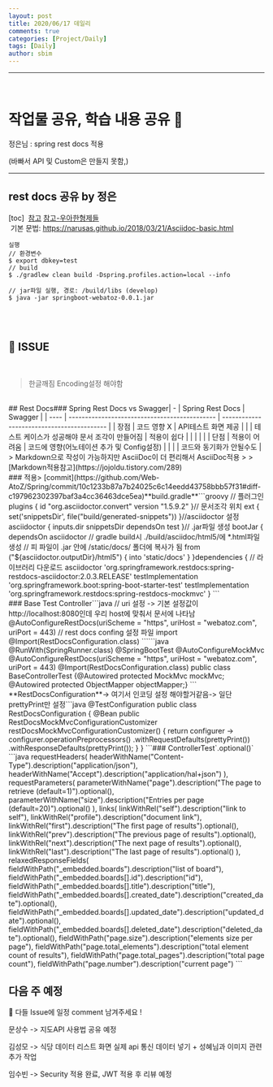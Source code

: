 ```yaml
---
layout: post
title: 2020/06/17 데일리
comments: true
categories: [Project/Daily]
tags: [Daily]
author: sbim
---
```


---

<br />

# 작업물 공유, 학습 내용 공유 :hammer:

정은님 : spring rest docs 적용

(바빠서 API 및 Custom은 만들지 못함,)


---

## rest docs 공유 by 정은

[toc]
​
[참고](https://jogeum.net/16)
[참고-우아한형제들](https://woowabros.github.io/experience/2018/12/28/spring-rest-docs.html)
​
<br>
​
기본 문법: https://narusas.github.io/2018/03/21/Asciidoc-basic.html
​
```
실행
// 환경변수
$ export dbkey=test
// build
$ ./gradlew clean build -Dspring.profiles.action=local --info
​
// jar파일 실행, 경로: /build/libs (develop)
$ java -jar springboot-webatoz-0.0.1.jar
```
​
<br>
​
## :red_circle: ISSUE 
​
> 한글깨짐 Encoding설정 해야함
​
<br>
​
## Rest Docs
​
### Spring Rest Docs vs Swagger
​
| -    | Spring Rest Docs                              | Swagger                                    |
| ---- | --------------------------------------------- | ------------------------------------------ |
| 장점 | 코드 영향 X                                   | API테스트 화면 제공                        |
|      | 테스트 케이스가 성공해야 문서 조각이 만들어짐 | 적용이 쉽다                                |
|      |                                               |                                            |
| 단점 | 적용이 어려움                                 | 코드에 영향(어노테이션 추가 및 Config설정) |
|      |                                               | 코드와 동기화가 안될수도                   |
​
> Markdown으로 작성이 가능하지만 AsciiDoc이 더 편리해서 AsciiDoc적용
>
> [Markdown적용참고](https://jojoldu.tistory.com/289)
​
<br>
​
###  적용
​
> [commit](https://github.com/Web-AtoZ/Spring/commit/10c1233b87a7b24025c6c14eedd43758bbb57f31#diff-c197962302397baf3a4cc36463dce5ea)
​
**build.gradle**
​
```groovy
// 플러그인
plugins {
	id "org.asciidoctor.convert" version "1.5.9.2"
}
​
// 문서조각 위치
ext {
	set('snippetsDir', file("build/generated-snippets"))
}
​
//asciidoctor 설정
asciidoctor {
	inputs.dir snippetsDir
	dependsOn test
}
​
// .jar파일 생성
bootJar {
	dependsOn asciidoctor
    // gradle build시 ./build/asciidoc/html5/에 *.html파일 생성
    // 피 파일이 .jar 안에 /static/docs/ 폴더에 복사가 됨
	from ("${asciidoctor.outputDir}/html5") {
		into 'static/docs'
	}
}
​
dependencies {
	// 라이브러리 다운로드
	asciidoctor 'org.springframework.restdocs:spring-restdocs-asciidoctor:2.0.3.RELEASE'
	testImplementation 'org.springframework.boot:spring-boot-starter-test'
	testImplementation 'org.springframework.restdocs:spring-restdocs-mockmvc'
}
```
​
<br>
​
### Base Test Controller
​
```java
// uri 설정 -> 기본 설정값이 http://localhost:8080인데 우리 host에 맞춰서 문서에 나타남
@AutoConfigureRestDocs(uriScheme = "https", uriHost = "webatoz.com", uriPort = 443)
// rest docs confing 설정 파일 import
@Import(RestDocsConfiguration.class)
```
​
```java
@RunWith(SpringRunner.class)
@SpringBootTest
@AutoConfigureMockMvc
@AutoConfigureRestDocs(uriScheme = "https", uriHost = "webatoz.com", uriPort = 443)
@Import(RestDocsConfiguration.class)
public class BaseControllerTest {
​
    @Autowired
    protected MockMvc mockMvc;
​
    @Autowired
    protected ObjectMapper objectMapper;
​
}
```
​
**RestDocsConfiguration**
​
-> 여기서 인코딩 설정 해야할거같음
​
-> 일단 prettyPrint만 설정
​
```java
@TestConfiguration
public class RestDocsConfiguration {
    @Bean
    public RestDocsMockMvcConfigurationCustomizer restDocsMockMvcConfigurationCustomizer() {
        return configurer -> configurer.operationPreprocessors()
                .withRequestDefaults(prettyPrint())
                .withResponseDefaults(prettyPrint());
    }
}
```
​
​
​
### ControllerTest
​
`.optional()`
​
​
​
```java
requestHeaders(
    headerWithName("Content-Type").description("application/json"),
    headerWithName("Accept").description("application/hal+json")
),
requestParameters(
    parameterWithName("page").description("The page to retrieve (default=1)").optional(),
    parameterWithName("size").description("Entries per page (default=20)").optional()
),
links(
    linkWithRel("self").description("link to self"),
    linkWithRel("profile").description("document link"),
    linkWithRel("first").description("The first page of results").optional(),
    linkWithRel("prev").description("The previous page of results").optional(),
    linkWithRel("next").description("The next page of results").optional(),
    linkWithRel("last").description("The last page of results").optional()
),
relaxedResponseFields(
    fieldWithPath("_embedded.boards").description("list of board"),
    fieldWithPath("_embedded.boards[].id").description("id"),
    fieldWithPath("_embedded.boards[].title").description("title"),
    fieldWithPath("_embedded.boards[].created_date").description("created_date").optional(),
    fieldWithPath("_embedded.boards[].updated_date").description("updated_date").optional(),
    fieldWithPath("_embedded.boards[].deleted_date").description("deleted_date").optional(),
    fieldWithPath("page.size").description("elements size per page"),
    fieldWithPath("page.total_elements").description("total element count of results"),
    fieldWithPath("page.total_pages").description("total page count"),
    fieldWithPath("page.number").description("current page")
```


## 다음 주 예정

:stars: 다들 Issue에 일정 comment 남겨주세요 !

문상수 -> 지도API 사용법 공유 예정  

김성모 -> 식당 데이터 리스트 화면 실제 api 통신 데이터 넣기 + 성혜님과 이미지 관련 추가 작업


임수빈 -> Security 적용 완료, JWT 적용 후 리뷰 예정

